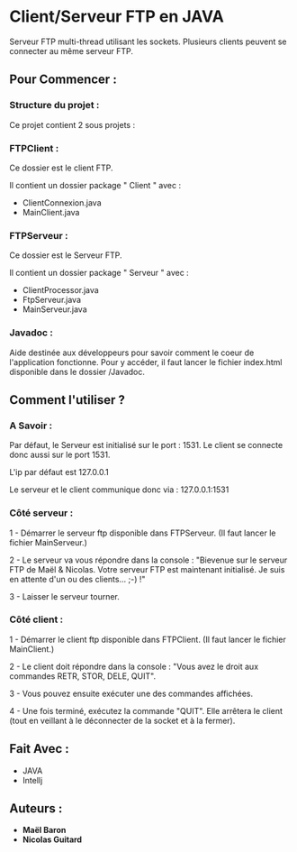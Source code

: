 # Client/Serveur FTP en JAVA

Serveur FTP multi-thread utilisant les sockets.
Plusieurs clients peuvent se connecter au même serveur FTP.

## Pour Commencer : 
### Structure du projet :
Ce projet contient 2 sous projets : 
   ### FTPClient :
   Ce dossier est le client FTP.
   
   Il contient un dossier package " Client " avec :
   - ClientConnexion.java
   - MainClient.java
   
   ### FTPServeur :
   Ce dossier est le Serveur FTP.
   
   Il contient un dossier package " Serveur " avec :
   - ClientProcessor.java
   - FtpServeur.java
   - MainServeur.java
   
   ### Javadoc :
   Aide destinée aux développeurs pour savoir comment le coeur de l'application fonctionne. Pour y accéder, il faut lancer le fichier index.html disponible dans le dossier /Javadoc.


## Comment l'utiliser ?

### A Savoir :
Par défaut, le Serveur est initialisé sur le port : 1531.
Le client se connecte donc aussi sur le port 1531.

L'ip par défaut est 127.0.0.1

Le serveur et le client communique donc via : 127.0.0.1:1531 

### Côté serveur :
1 - Démarrer le serveur ftp disponible dans FTPServeur. (Il faut lancer le fichier MainServeur.)

2 - Le serveur va vous répondre dans la console : "Bievenue sur le serveur FTP de Maël & Nicolas.
Votre serveur FTP est maintenant initialisé. Je suis en attente d'un ou des clients... ;-) !"

3 - Laisser le serveur tourner.

### Côté client :
1 - Démarrer le client ftp disponible dans FTPClient. (Il faut lancer le fichier MainClient.)

2 - Le client doit répondre dans la console : "Vous avez le droit aux commandes RETR, STOR, DELE, QUIT".

3 - Vous pouvez ensuite exécuter une des commandes affichées.

4 - Une fois terminé, exécutez la commande "QUIT". Elle arrêtera le client (tout en veillant à le déconnecter de la socket et à la fermer).

## Fait Avec : 

* JAVA
* Intellj

## Auteurs :

* **Maël Baron**
* **Nicolas Guitard**

